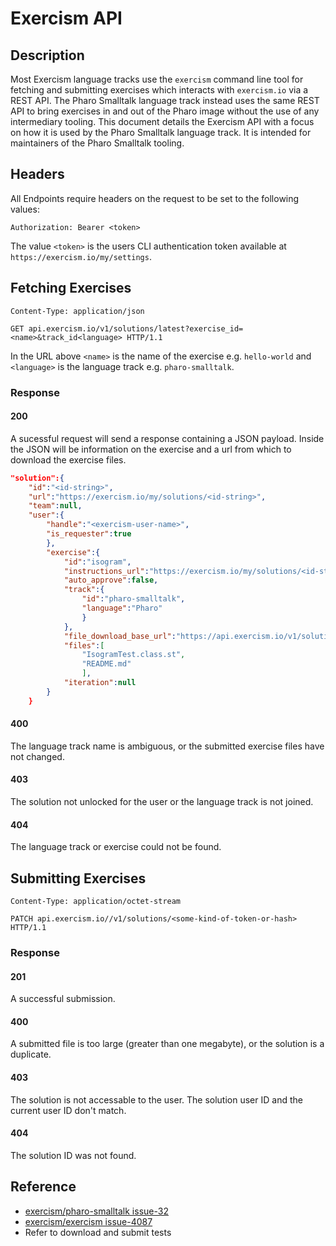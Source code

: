 # Exercism API

## Description

Most Exercism language tracks use the `exercism` command line tool for fetching and submitting exercises which interacts with `exercism.io` via a REST API. The Pharo Smalltalk language track instead uses the same REST API to bring exercises in and out of the Pharo image without the use of any intermediary tooling. This document details the Exercism API with a focus on how it is used by the Pharo Smalltalk language track. It is intended for maintainers of the Pharo Smalltalk tooling.

## Headers

All Endpoints require headers on the request to be set to the following values:

```
Authorization: Bearer <token>
```

The value `<token>` is the users CLI authentication token available at `https://exercism.io/my/settings`.

## Fetching Exercises

```
Content-Type: application/json
```

`GET api.exercism.io/v1/solutions/latest?exercise_id=<name>&track_id<language> HTTP/1.1`

In the URL above `<name>` is the name of the exercise e.g. `hello-world` and `<language>` is the language track e.g. `pharo-smalltalk`.

### Response

#### 200

A sucessful request will send a response containing a JSON payload. Inside the JSON will be information on the exercise and a url from which to download the exercise files.

```json
"solution":{
	"id":"<id-string>",
	"url":"https://exercism.io/my/solutions/<id-string>",
	"team":null,
	"user":{
		"handle":"<exercism-user-name>",
		"is_requester":true
		},
		"exercise":{
			"id":"isogram",
			"instructions_url":"https://exercism.io/my/solutions/<id-string>",
			"auto_approve":false,
			"track":{
				"id":"pharo-smalltalk",
				"language":"Pharo"
				}
			},
			"file_download_base_url":"https://api.exercism.io/v1/solutions/<id-string>/files/",
			"files":[
				"IsogramTest.class.st",
				"README.md"
				],
			"iteration":null
		}
	}
```

#### 400

The language track name is ambiguous, or the submitted exercise files have not changed.

#### 403

The solution not unlocked for the user or the language track is not joined.

#### 404

The language track or exercise could not be found.

## Submitting Exercises

```
Content-Type: application/octet-stream
```

`PATCH api.exercism.io//v1/solutions/<some-kind-of-token-or-hash> HTTP/1.1`

### Response

#### 201

A successful submission.

#### 400

A submitted file is too large (greater than one megabyte), or the solution is a duplicate.

#### 403

The solution is not accessable to the user. The solution user ID and the current user ID don't match.

#### 404

The solution ID was not found.

## Reference

- [exercism/pharo-smalltalk issue-32](https://github.com/exercism/pharo-smalltalk/issues/32)
- [exercism/exercism issue-4087](https://github.com/exercism/exercism/issues/4087)
- Refer to download and submit tests

